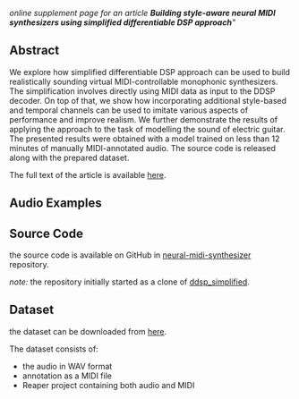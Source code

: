 _online supplement page for an article **Building style-aware neural MIDI synthesizers using simplified differentiable DSP approach**"_

## Abstract
We explore how simplified differentiable DSP approach can be used to build realistically sounding virtual MIDI-controllable monophonic synthesizers. The simplification involves directly using  MIDI data as input to the DDSP decoder. On top of that, we show how  incorporating additional style-based and temporal channels can be used to imitate various aspects of performance and improve realism.  We further demonstrate the results of applying the approach to the task of modelling the sound of electric guitar. The presented results were obtained with a model trained on less than 12 minutes of manually MIDI-annotated audio. The source code is released along with the prepared dataset.


The full text of the article is available [here](https://todo.com).

[here]: http://todo.com

## Audio Examples



## Source Code

the source code is available on GitHub in [neural-midi-synthesizer](https://github.com/hq9000/neural-midi-synthesizer) repository.

_note:_ the repository initially started as a clone of [ddsp_simplified](https://github.com/raraz15/ddsp_simplified).

## Dataset

the dataset can be downloaded from [here](https://todo1.com).

The dataset consists of:
- the audio in WAV format
- annotation as a MIDI file
- Reaper project containing both audio and MIDI